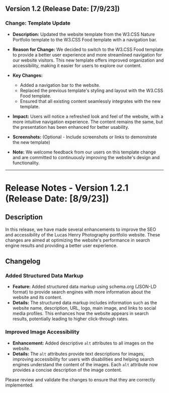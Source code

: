 ## Version 1.2 (Release Date: [7/9/23])

### Change: Template Update

- **Description:** Updated the website template from the W3.CSS Nature Portfolio template to the W3.CSS Food template with a navigation bar.

- **Reason for Change:** We decided to switch to the W3.CSS Food template to provide a better user experience and more streamlined navigation for our website visitors. This new template offers improved organization and accessibility, making it easier for users to explore our content.

- **Key Changes:**
  - Added a navigation bar to the website.
  - Replaced the previous template's styling and layout with the W3.CSS Food template.
  - Ensured that all existing content seamlessly integrates with the new template.

- **Impact:** Users will notice a refreshed look and feel of the website, with a more intuitive navigation experience. The content remains the same, but the presentation has been enhanced for better usability.

- **Screenshots:** (Optional - Include screenshots or links to demonstrate the new template)

- **Note:** We welcome feedback from our users on this template change and are committed to continuously improving the website's design and functionality.

---------------------------------------------------------------------------------------


# Release Notes - Version 1.2.1 (Release Date: [8/9/23])

## Description
In this release, we have made several enhancements to improve the SEO and accessibility of the Lucas Henry Photography portfolio website. These changes are aimed at optimizing the website's performance in search engine results and providing a better user experience.

## Changelog

### Added Structured Data Markup
- **Feature:** Added structured data markup using schema.org (JSON-LD format) to provide search engines with more information about the website and its content.
- **Details:** The structured data markup includes information such as the website name, description, URL, logo, main image, and links to social media profiles. This enhances how the website appears in search results, potentially leading to higher click-through rates.

### Improved Image Accessibility
- **Enhancement:** Added descriptive `alt` attributes to all images on the website.
- **Details:** The `alt` attributes provide text descriptions for images, improving accessibility for users with disabilities and helping search engines understand the content of the images. Each `alt` attribute now provides a concise description of the image content.


Please review and validate the changes to ensure that they are correctly implemented.

